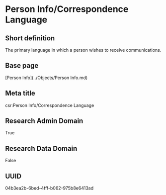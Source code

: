 # Person Info/Correspondence Language
## Short definition
The primary language in which a person wishes to receive communications.
## Base page
[Person Info](../Objects/Person Info.md)
## Meta title
csr:Person Info/Correspondence Language
## Research Admin Domain
True
## Research Data Domain
False
## UUID
04b3ea2b-6bed-4fff-b062-975b8e6413ad
